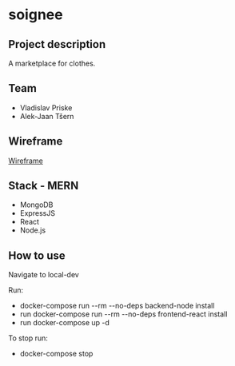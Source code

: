 # soignee

## Project description
A marketplace for clothes.

## Team
* Vladislav Priske
* Alek-Jaan Tšern

## Wireframe
[Wireframe](wireframe)

## Stack - MERN
* MongoDB
* ExpressJS
* React
* Node.js


## How to use
Navigate to local-dev

Run:
* docker-compose run --rm --no-deps backend-node install
* run docker-compose run --rm --no-deps frontend-react install
* run docker-compose up -d

To stop run:
* docker-compose stop

